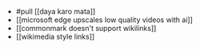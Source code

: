 - #pull [[daya karo mata]]
- [[microsoft edge upscales low quality videos with ai]]
- [[commonmark doesn't support wikilinks]]
- [[wikimedia style links]]